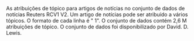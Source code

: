 As atribuições de tópico para artigos de notícias no conjunto de dados de notícias Reuters RCV1 V2. Um artigo de notícias pode ser atribuído a vários tópicos. O formato de cada linha é "<topic name> <document id> 1". O conjunto de dados contém 2,6 M atribuições de tópico. O conjunto de dados foi disponibilizado por David. D. Lewis.

<!---HONumber=August15_HO6-->